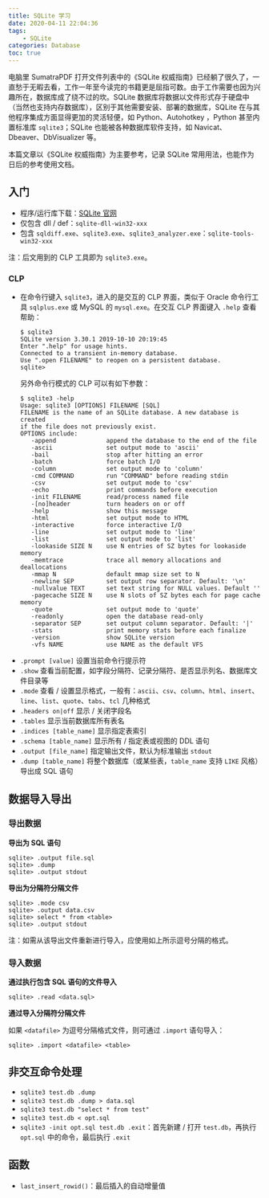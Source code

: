 ```yaml
---
title: SQLite 学习
date: 2020-04-11 22:04:36
tags:
    - SQLite
categories: Database
toc: true
---
```


电脑里 SumatraPDF 打开文件列表中的《SQLite 权威指南》已经躺了很久了，一直愁于无暇去看，工作一年至今读完的书籍更是屈指可数。由于工作需要也因为兴趣所在，数据库成了绕不过的坎。SQLite 数据库将数据以文件形式存于硬盘中（当然也支持内存数据库），区别于其他需要安装、部署的数据库，SQLite 在与其他程序集成方面显得更加的灵活轻便，如 Python、Autohotkey ，Python 甚至内置标准库 `sqlite3`；SQLite 也能被各种数据库软件支持，如 Navicat、Dbeaver、DbVisualizer 等。

本篇文章以《SQLite 权威指南》为主要参考，记录 SQLite 常用用法，也能作为日后的参考使用文档。

## 入门

- 程序/运行库下载：[SQLite 官网][sqlite-official]
- 仅包含 dll / def：`sqlite-dll-win32-xxx`
- 包含 `sqldiff.exe`、`sqlite3.exe`、`sqlite3_analyzer.exe`：`sqlite-tools-win32-xxx`

注：后文用到的 CLP 工具即为 `sqlite3.exe`。

### CLP

- 在命令行键入 `sqlite3`，进入的是交互的 CLP 界面，类似于 Oracle 命令行工具 `sqlplus.exe` 或 MySQL 的 `mysql.exe`。在交互 CLP 界面键入 `.help` 查看帮助：
  ```dos
  $ sqlite3
  SQLite version 3.30.1 2019-10-10 20:19:45
  Enter ".help" for usage hints.
  Connected to a transient in-memory database.
  Use ".open FILENAME" to reopen on a persistent database.
  sqlite>
  ```
  另外命令行模式的 CLP 可以有如下参数：
  ```dos
  $ sqlite3 -help
  Usage: sqlite3 [OPTIONS] FILENAME [SQL]
  FILENAME is the name of an SQLite database. A new database is created
  if the file does not previously exist.
  OPTIONS include:
     -append              append the database to the end of the file
     -ascii               set output mode to 'ascii'
     -bail                stop after hitting an error
     -batch               force batch I/O
     -column              set output mode to 'column'
     -cmd COMMAND         run "COMMAND" before reading stdin
     -csv                 set output mode to 'csv'
     -echo                print commands before execution
     -init FILENAME       read/process named file
     -[no]header          turn headers on or off
     -help                show this message
     -html                set output mode to HTML
     -interactive         force interactive I/O
     -line                set output mode to 'line'
     -list                set output mode to 'list'
     -lookaside SIZE N    use N entries of SZ bytes for lookaside memory
     -memtrace            trace all memory allocations and deallocations
     -mmap N              default mmap size set to N
     -newline SEP         set output row separator. Default: '\n'
     -nullvalue TEXT      set text string for NULL values. Default ''
     -pagecache SIZE N    use N slots of SZ bytes each for page cache memory
     -quote               set output mode to 'quote'
     -readonly            open the database read-only
     -separator SEP       set output column separator. Default: '|'
     -stats               print memory stats before each finalize
     -version             show SQLite version
     -vfs NAME            use NAME as the default VFS
  ```
- `.prompt [value]` 设置当前命令行提示符
- `.show` 查看当前配置，如字段分隔符、记录分隔符、是否显示列名、数据库文件目录等
- `.mode` 查看 / 设置显示格式，一般有：`ascii`、`csv`、`column`、`html`、`insert`、`line`、`list`、`quote`、`tabs`、`tcl` 几种格式
- `.headers on|off` 显示 / 关闭字段名
- `.tables` 显示当前数据库所有表名
- `.indices [table_name]` 显示指定表索引
- `.schema [table_name]` 显示所有 / 指定表或视图的 DDL 语句
- `.output [file_name]` 指定输出文件，默认为标准输出 `stdout`
- `.dump [table_name]` 将整个数据库（或某些表，`table_name` 支持 `LIKE` 风格）导出成 SQL 语句

## 数据导入导出

### 导出数据

**导出为 SQL 语句**

```dos
sqlite> .output file.sql
sqlite> .dump
sqlite> .output stdout
```

**导出为分隔符分隔文件**

```dos
sqlite> .mode csv
sqlite> .output data.csv
sqlite> select * from <table>
sqlite> .output stdout
```

注：如需从该导出文件重新进行导入，应使用如上所示逗号分隔的格式。

### 导入数据

**通过执行包含 SQL 语句的文件导入**

```dos
sqlite> .read <data.sql>
```

**通过导入分隔符分隔文件**

如果 `<datafile>` 为逗号分隔格式文件，则可通过 `.import` 语句导入：

```dos
sqlite> .import <datafile> <table>
```


## 非交互命令处理

- `sqlite3 test.db .dump`
- `sqlite3 test.db .dump > data.sql`
- `sqlite3 test.db "select * from test"`
- `sqlite3 test.db < opt.sql`
- `sqlite3 -init opt.sql test.db .exit`：首先新建 / 打开 `test.db`，再执行 `opt.sql` 中的命令，最后执行 `.exit`


## 函数

- `last_insert_rowid()`：最后插入的自动增量值


[sqlite-official]: https://www.sqlite.org
